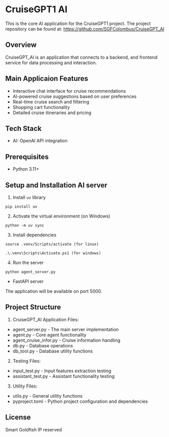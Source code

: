 
# CruiseGPT1 AI

This is the core AI application for the CruiseGPT1 project. The project repository can be found at: https://github.com/SGFColombus/CruiseGPT_AI

## Overview

CruiseGPT_AI is an application that connects to a backend, and frontend service for data processing and interaction.

## Main Applicaion Features

- Interactive chat interface for cruise recommendations
- AI-powered cruise suggestions based on user preferences
- Real-time cruise search and filtering
- Shopping cart functionality
- Detailed cruise itineraries and pricing

## Tech Stack

- AI: OpenAI API integration

## Prerequisites

- Python 3.11+

## Setup and Installation AI server
1. Install `uv` library
```
pip install uv
```
2. Activate the virtual environment (on Windows)
```
python -m uv sync
```
3. Install dependencies
```
source .venv/Scripts/activate (for linux)
```
```
.\.venv\Scripts\Activate.ps1 (for windows)
```
4. Run the server
```
python agent_server.py
```

- FastAPI server

The application will be available on port 5000.

## Project Structure

1. CruiseGPT_AI Application Files:
- agent_server.py - The main server implementation
- agent.py - Core agent functionality
- agent_cruise_infor.py - Cruise information handling
- db.py - Database operations
- db_tool.py - Database utility functions

2. Testing Files:
- input_test.py - Input features extraction testing
- assistant_test.py - Assistant functionality testing

3. Utility Files:
- utils.py - General utility functions
- pyproject.toml - Python project configuration and dependencies


## License

Smart Goldfish IP reserved
